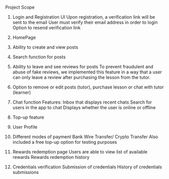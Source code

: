 Project Scope

1) Login and Registration UI
Upon registration, a verification link will be sent to the email
User must verify their email address in order to login
Option to resend verification link


2) HomePage 
3) Ability to create and view posts




4) Search function for posts

5) Ability to leave and see reviews for posts
To prevent fraudulent and abuse of fake reviews, we implemented this feature in a way that a user can only leave a review after purchasing the lesson from the tutor.

6) Option to remove or edit posts (tutor), purchase lesson or chat with tutor (learner)



7) Chat function
Features: 
Inbox that displays recent chats
Search for users in the app to chat
Displays whether the user is online or offline


8) Top-up feature





9) User Profile


10) Different modes of payment 
Bank Wire Transfer/ Crypto Transfer
Also included a free top-up option for testing purposes



11) Rewards redemption page
Users are able to view list of available rewards
Rewards redemption history


12) Credentials verification
Submission of credentials
History of credentials submissions


